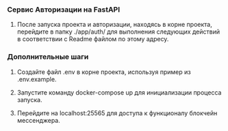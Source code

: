 ### Сервис Авторизации на FastAPI

1. После запуска проекта и авторизации, находясь в корне проекта, перейдите в папку ./app/auth/ для выполнения следующих действий в соответствии с Readme файлом по этому адресу.

### Дополнительные шаги

1. Создайте файл .env в корне проекта, используя пример из .env.example.

2. Запустите команду docker-compose up для инициализации процесса запуска.

3. Перейдите на localhost:25565 для доступа к функционалу блокчейн мессенджера.
